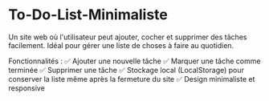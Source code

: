 # To-Do-List-Minimaliste
Un site web où l'utilisateur peut ajouter, cocher et supprimer des tâches facilement. Idéal pour gérer une liste de choses à faire au quotidien.


Fonctionnalités :
✅ Ajouter une nouvelle tâche
✅ Marquer une tâche comme terminée
✅ Supprimer une tâche
✅ Stockage local (LocalStorage) pour conserver la liste même après la fermeture du site
✅ Design minimaliste et responsive
